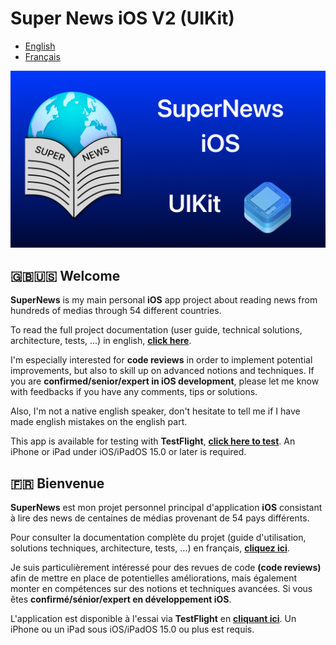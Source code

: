 # Super News iOS V2 (UIKit)

- [English](#english)
- [Français](#french)

![SuperNewsBanner](SuperNewsUIKitBanner.png)

## <a name="english"></a>🇬🇧🇺🇸 Welcome

**SuperNews** is my main personal **iOS** app project about reading news from hundreds of medias through 54 different countries.

To read the full project documentation (user guide, technical solutions, architecture, tests, ...) in english, **[click here](English/README.md)**.

I'm especially interested for **code reviews** in order to implement potential improvements, but also to skill up on advanced notions and techniques. If you are **confirmed/senior/expert in iOS development**, please let me know with feedbacks if you have any comments, tips or solutions.

Also, I'm not a native english speaker, don't hesitate to tell me if I have made english mistakes on the english part.

This app is available for testing with **TestFlight**, **[click here to test](https://testflight.apple.com/join/SKj6fn5k)**. An iPhone or iPad under iOS/iPadOS 15.0 or later is required.

## <a name="french"></a>🇫🇷 Bienvenue

**SuperNews** est mon projet personnel principal d'application **iOS** consistant à lire des news de centaines de médias provenant de 54 pays différents.

Pour consulter la documentation complète du projet (guide d'utilisation, solutions techniques, architecture, tests, ...) en français, **[cliquez ici](French/README.md)**.

Je suis particulièrement intéressé pour des revues de code **(code reviews)** afin de mettre en place de potentielles améliorations, mais également monter en compétences sur des notions et techniques avancées. Si vous êtes **confirmé/sénior/expert en développement iOS**.

L'application est disponible à l'essai via **TestFlight** en **[cliquant ici](https://testflight.apple.com/join/SKj6fn5k)**. Un iPhone ou un iPad sous iOS/iPadOS 15.0 ou plus est requis.